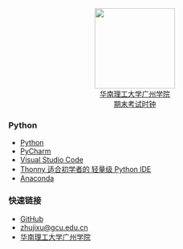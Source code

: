 <div align="center">
<img src="https://raw.githubusercontent.com/zhujixu/xuefulu.com/master/SOE.png" height="160" width="160" >
</div>

<div align="center">
<a href="http://10.5.1.246/clock">
  <div align="center">华南理工大学广州学院</div>
  <div align="center">期末考试时钟</div>
</a>
</div>

### **Python**
+ [Python](https://www.python.org/downloads/)
+ [PyCharm](http://www.jetbrains.com/pycharm/download/)
+ [Visual Studio Code](https://code.visualstudio.com/)
+ [Thonny 适合初学者的 轻量级 Python IDE](https://thonny.org/)
+ [Anaconda](https://www.anaconda.com/distribution/)

### **快速链接**
+ [GitHub](https://github.com/login)
+ <zhujixu@gcu.edu.cn>
+ [华南理工大学广州学院](http://www.gcu.edu.cn)

